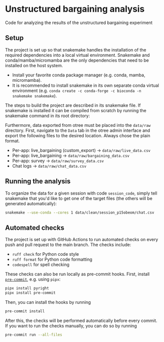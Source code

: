 # Unstructured bargaining analysis
Code for analyzing the results of the unstructured bargaining experiment

## Setup

The project is set up so that snakemake handles the installation of the required dependencies into a local virtual environment. Snakemake and conda/mamba/micromamba are the only dependencies that need to be installed on the host system.

 - Install your favorite conda package manager (e.g. conda, mamba, micromamba).
 - It is recommended to install snakemake in its own separate conda virtual environment (e.g. `conda create -c conda-forge -c bioconda -n snakemake snakemake`).

The steps to build the project are described in its snakemake file. If snakemake is installed it can be compiled from scratch by running the snakemake command in its root directory:

Furthermore, data exported from otree must be placed into the `data/raw` directory. First, navigate to the `Data` tab in the otree admin interface and export the following files to the desired location. Always chose the plain format.

 - Per-app: live_bargaining (custom_export) → `data/raw/live_data.csv`
 - Per-app: live_bargaining → `data/raw/bargaining_data.csv`
 - Per-app: survey → `data/raw/survey_data.csv`
 - Chat logs → `data/raw/chat_data.csv`

## Running the analysis

To organize the data for a given session with code `session_code`, simply tell snakemake that you'd like to get one of the target files (the others will be generated automatically):

```bash
snakemake --use-conda --cores 1 data/clean/session_p15obeom/chat.csv
```

## Automated checks

The project is set up with GitHub Actions to run automated checks on every push and pull request to the main branch. The checks include:
 - `ruff check` for Python code style
 - `ruff format` for Python code formatting
 - `codespell` for spell checking

These checks can also be run locally as pre-commit hooks. First, install [`pre-commit`](https://pre-commit.com/#install), e.g. using `pipx`:

```bash
pipx install pyright
pipx install pre-commit
```

Then, you can install the hooks by running
```bash
pre-commit install
```
After this, the checks will be performed automatically before every commit. If you want to run the checks manually, you can do so by running

```bash
pre-commit run --all-files
```
